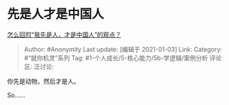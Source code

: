 # 先是人才是中国人
[怎么回怼“我先是人，才是中国人”的观点？](https://www.zhihu.com/question/423150004/answer/1655308413)

> Author: #Anonymity
> Last update: [编辑于 2021-01-03]
> Link:
> Category: #“就你机灵”系列
> Tag: #1-个人成长/5-核心能力/5b-学逻辑/案例分析
> 评论区:
> 泛讨论:

你先是动物，然后才是人。

So……
